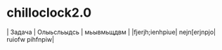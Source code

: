# chilloclock2.0
| Задача | Олыьсльыдсь | мьывмьщдвм | 
|fjerjh;ienhpiue| nejn[erjnpjo| ruiofw  pihfnpiw|
